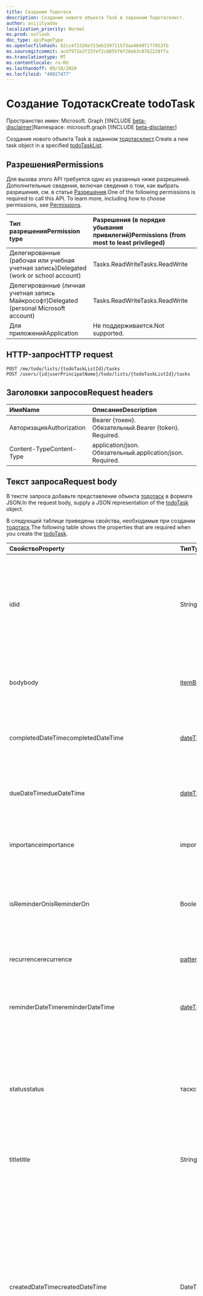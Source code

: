 ```yaml
---
title: Создание Тодотаск
description: Создание нового объекта Task в заданном Тодотасклист.
author: avijityadav
localization_priority: Normal
ms.prod: outlook
doc_type: apiPageType
ms.openlocfilehash: 82cc4f2320e723eb159711573aa4649f177053fb
ms.sourcegitcommit: acdf972e2f25fef2c6855f6f28a63c0762228ffa
ms.translationtype: MT
ms.contentlocale: ru-RU
ms.lasthandoff: 09/18/2020
ms.locfileid: "48027477"
---
```

# <a name="create-todotask"></a><span data-ttu-id="690dd-103">Создание Тодотаск</span><span class="sxs-lookup"><span data-stu-id="690dd-103">Create todoTask</span></span>
<span data-ttu-id="690dd-104">Пространство имен: Microsoft. Graph [!INCLUDE [beta-disclaimer](../../includes/beta-disclaimer.md)]</span><span class="sxs-lookup"><span data-stu-id="690dd-104">Namespace: microsoft.graph [!INCLUDE [beta-disclaimer](../../includes/beta-disclaimer.md)]</span></span>

<span data-ttu-id="690dd-105">Создание нового объекта Task в заданном [тодотасклист](../resources/todotasklist.md).</span><span class="sxs-lookup"><span data-stu-id="690dd-105">Create a new task object in a specified [todoTaskList](../resources/todotasklist.md).</span></span>

## <a name="permissions"></a><span data-ttu-id="690dd-106">Разрешения</span><span class="sxs-lookup"><span data-stu-id="690dd-106">Permissions</span></span>
<span data-ttu-id="690dd-p101">Для вызова этого API требуется одно из указанных ниже разрешений. Дополнительные сведения, включая сведения о том, как выбрать разрешения, см. в статье [Разрешения](/graph/permissions-reference).</span><span class="sxs-lookup"><span data-stu-id="690dd-p101">One of the following permissions is required to call this API. To learn more, including how to choose permissions, see [Permissions](/graph/permissions-reference).</span></span>

|<span data-ttu-id="690dd-109">Тип разрешения</span><span class="sxs-lookup"><span data-stu-id="690dd-109">Permission type</span></span>|<span data-ttu-id="690dd-110">Разрешения (в порядке убывания привилегий)</span><span class="sxs-lookup"><span data-stu-id="690dd-110">Permissions (from most to least privileged)</span></span>|
|:---|:---|
|<span data-ttu-id="690dd-111">Делегированные (рабочая или учебная учетная запись)</span><span class="sxs-lookup"><span data-stu-id="690dd-111">Delegated (work or school account)</span></span>|<span data-ttu-id="690dd-112">Tasks.ReadWrite</span><span class="sxs-lookup"><span data-stu-id="690dd-112">Tasks.ReadWrite</span></span>|
|<span data-ttu-id="690dd-113">Делегированные (личная учетная запись Майкрософт)</span><span class="sxs-lookup"><span data-stu-id="690dd-113">Delegated (personal Microsoft account)</span></span>|<span data-ttu-id="690dd-114">Tasks.ReadWrite</span><span class="sxs-lookup"><span data-stu-id="690dd-114">Tasks.ReadWrite</span></span>|
|<span data-ttu-id="690dd-115">Для приложений</span><span class="sxs-lookup"><span data-stu-id="690dd-115">Application</span></span>|<span data-ttu-id="690dd-116">Не поддерживается.</span><span class="sxs-lookup"><span data-stu-id="690dd-116">Not supported.</span></span>|

## <a name="http-request"></a><span data-ttu-id="690dd-117">HTTP-запрос</span><span class="sxs-lookup"><span data-stu-id="690dd-117">HTTP request</span></span>

<!-- {
  "blockType": "ignored"
}
-->
``` http
POST /me/todo/lists/{todoTaskListId}/tasks
POST /users/{id|userPrincipalName}/todo/lists/{todoTaskListId}/tasks
```

## <a name="request-headers"></a><span data-ttu-id="690dd-118">Заголовки запросов</span><span class="sxs-lookup"><span data-stu-id="690dd-118">Request headers</span></span>
|<span data-ttu-id="690dd-119">Имя</span><span class="sxs-lookup"><span data-stu-id="690dd-119">Name</span></span>|<span data-ttu-id="690dd-120">Описание</span><span class="sxs-lookup"><span data-stu-id="690dd-120">Description</span></span>|
|:---|:---|
|<span data-ttu-id="690dd-121">Авторизация</span><span class="sxs-lookup"><span data-stu-id="690dd-121">Authorization</span></span>|<span data-ttu-id="690dd-p102">Bearer {токен}. Обязательный.</span><span class="sxs-lookup"><span data-stu-id="690dd-p102">Bearer {token}. Required.</span></span>|
|<span data-ttu-id="690dd-124">Content-Type</span><span class="sxs-lookup"><span data-stu-id="690dd-124">Content-Type</span></span>|<span data-ttu-id="690dd-p103">application/json. Обязательный.</span><span class="sxs-lookup"><span data-stu-id="690dd-p103">application/json. Required.</span></span>|

## <a name="request-body"></a><span data-ttu-id="690dd-127">Текст запроса</span><span class="sxs-lookup"><span data-stu-id="690dd-127">Request body</span></span>
<span data-ttu-id="690dd-128">В тексте запроса добавьте представление объекта [тодотаск](../resources/todotask.md) в формате JSON.</span><span class="sxs-lookup"><span data-stu-id="690dd-128">In the request body, supply a JSON representation of the [todoTask](../resources/todotask.md) object.</span></span>

<span data-ttu-id="690dd-129">В следующей таблице приведены свойства, необходимые при создании [тодотаск](../resources/todotask.md).</span><span class="sxs-lookup"><span data-stu-id="690dd-129">The following table shows the properties that are required when you create the [todoTask](../resources/todotask.md).</span></span>

|<span data-ttu-id="690dd-130">Свойство</span><span class="sxs-lookup"><span data-stu-id="690dd-130">Property</span></span>|<span data-ttu-id="690dd-131">Тип</span><span class="sxs-lookup"><span data-stu-id="690dd-131">Type</span></span>|<span data-ttu-id="690dd-132">Описание</span><span class="sxs-lookup"><span data-stu-id="690dd-132">Description</span></span>|
|:---|:---|:---|
|<span data-ttu-id="690dd-133">id</span><span class="sxs-lookup"><span data-stu-id="690dd-133">id</span></span>|<span data-ttu-id="690dd-134">String</span><span class="sxs-lookup"><span data-stu-id="690dd-134">String</span></span>|<span data-ttu-id="690dd-135">Уникальный идентификатор задачи.</span><span class="sxs-lookup"><span data-stu-id="690dd-135">Unique identifier for the task.</span></span> <span data-ttu-id="690dd-136">По умолчанию это значение изменяется при перемещении элемента из одного списка в другой.</span><span class="sxs-lookup"><span data-stu-id="690dd-136">By default, this value changes when the item is moved from one list to another.</span></span>|
|<span data-ttu-id="690dd-137">body</span><span class="sxs-lookup"><span data-stu-id="690dd-137">body</span></span>|[<span data-ttu-id="690dd-138">itemBody</span><span class="sxs-lookup"><span data-stu-id="690dd-138">itemBody</span></span>](../resources/itembody.md)|<span data-ttu-id="690dd-139">Текст задачи, который обычно содержит сведения о задаче.</span><span class="sxs-lookup"><span data-stu-id="690dd-139">The task body that typically contains information about the task.</span></span>|
|<span data-ttu-id="690dd-140">completedDateTime</span><span class="sxs-lookup"><span data-stu-id="690dd-140">completedDateTime</span></span>|[<span data-ttu-id="690dd-141">dateTimeTimeZone</span><span class="sxs-lookup"><span data-stu-id="690dd-141">dateTimeTimeZone</span></span>](../resources/datetimetimezone.md)|<span data-ttu-id="690dd-142">Дата в указанном часовом поясе, когда задача была завершена.</span><span class="sxs-lookup"><span data-stu-id="690dd-142">The date in the specified time zone that the task was finished.</span></span>|
|<span data-ttu-id="690dd-143">dueDateTime</span><span class="sxs-lookup"><span data-stu-id="690dd-143">dueDateTime</span></span>|[<span data-ttu-id="690dd-144">dateTimeTimeZone</span><span class="sxs-lookup"><span data-stu-id="690dd-144">dateTimeTimeZone</span></span>](../resources/datetimetimezone.md)|<span data-ttu-id="690dd-145">Дата в указанном часовом поясе, когда задача должна быть завершена.</span><span class="sxs-lookup"><span data-stu-id="690dd-145">The date in the specified time zone that the task is to be finished.</span></span>|
|<span data-ttu-id="690dd-146">importance</span><span class="sxs-lookup"><span data-stu-id="690dd-146">importance</span></span>|<span data-ttu-id="690dd-147">importance</span><span class="sxs-lookup"><span data-stu-id="690dd-147">importance</span></span>|<span data-ttu-id="690dd-148">Важность задачи.</span><span class="sxs-lookup"><span data-stu-id="690dd-148">The importance of the task.</span></span> <span data-ttu-id="690dd-149">Возможные значения: `low`, `normal`, `high`.</span><span class="sxs-lookup"><span data-stu-id="690dd-149">Possible values are: `low`, `normal`, `high`.</span></span>|
|<span data-ttu-id="690dd-150">isReminderOn</span><span class="sxs-lookup"><span data-stu-id="690dd-150">isReminderOn</span></span>|<span data-ttu-id="690dd-151">Boolean</span><span class="sxs-lookup"><span data-stu-id="690dd-151">Boolean</span></span>|<span data-ttu-id="690dd-152">Присвоено значение true, если установлено напоминание пользователю о задаче.</span><span class="sxs-lookup"><span data-stu-id="690dd-152">Set to true if an alert is set to remind the user of the task.</span></span>|
|<span data-ttu-id="690dd-153">recurrence</span><span class="sxs-lookup"><span data-stu-id="690dd-153">recurrence</span></span>|[<span data-ttu-id="690dd-154">patternedRecurrence</span><span class="sxs-lookup"><span data-stu-id="690dd-154">patternedRecurrence</span></span>](../resources/patternedrecurrence.md)|<span data-ttu-id="690dd-155">Расписание повторения задачи.</span><span class="sxs-lookup"><span data-stu-id="690dd-155">The recurrence pattern for the task.</span></span>|
|<span data-ttu-id="690dd-156">reminderDateTime</span><span class="sxs-lookup"><span data-stu-id="690dd-156">reminderDateTime</span></span>|[<span data-ttu-id="690dd-157">dateTimeTimeZone</span><span class="sxs-lookup"><span data-stu-id="690dd-157">dateTimeTimeZone</span></span>](../resources/datetimetimezone.md)|<span data-ttu-id="690dd-158">Дата и время появления напоминания о задаче.</span><span class="sxs-lookup"><span data-stu-id="690dd-158">The date and time for a reminder alert of the task to occur.</span></span>|
|<span data-ttu-id="690dd-159">status</span><span class="sxs-lookup"><span data-stu-id="690dd-159">status</span></span>|<span data-ttu-id="690dd-160">таскстатус</span><span class="sxs-lookup"><span data-stu-id="690dd-160">taskStatus</span></span>|<span data-ttu-id="690dd-161">Указывает состояние или ход выполнения задачи.</span><span class="sxs-lookup"><span data-stu-id="690dd-161">Indicates the state or progress of the task.</span></span> <span data-ttu-id="690dd-162">Возможные значения: `notStarted`, `inProgress`, `completed`, `waitingOnOthers`, `deferred`.</span><span class="sxs-lookup"><span data-stu-id="690dd-162">Possible values are: `notStarted`, `inProgress`, `completed`, `waitingOnOthers`, `deferred`.</span></span>|
|<span data-ttu-id="690dd-163">title</span><span class="sxs-lookup"><span data-stu-id="690dd-163">title</span></span>|<span data-ttu-id="690dd-164">String</span><span class="sxs-lookup"><span data-stu-id="690dd-164">String</span></span>|<span data-ttu-id="690dd-165">Краткое описание задачи.</span><span class="sxs-lookup"><span data-stu-id="690dd-165">A brief description of the task.</span></span>|
|<span data-ttu-id="690dd-166">createdDateTime</span><span class="sxs-lookup"><span data-stu-id="690dd-166">createdDateTime</span></span>|<span data-ttu-id="690dd-167">DateTimeOffset</span><span class="sxs-lookup"><span data-stu-id="690dd-167">DateTimeOffset</span></span>|<span data-ttu-id="690dd-168">Дата и время создания задачи.</span><span class="sxs-lookup"><span data-stu-id="690dd-168">The date and time when the task was created.</span></span> <span data-ttu-id="690dd-169">По умолчанию используется формат UTC.</span><span class="sxs-lookup"><span data-stu-id="690dd-169">By default, it is in UTC.</span></span> <span data-ttu-id="690dd-170">Можно указать пользовательский часовой пояс в заголовке запроса.</span><span class="sxs-lookup"><span data-stu-id="690dd-170">You can provide a custom time zone in the request header.</span></span> <span data-ttu-id="690dd-171">Значение свойства представлено в формате ISO 8601.</span><span class="sxs-lookup"><span data-stu-id="690dd-171">The property value uses ISO 8601 format.</span></span> <span data-ttu-id="690dd-172">Например, полночь UTC 1 января 2020: ' 2020 – 01 – 01T00:00:00Z '.</span><span class="sxs-lookup"><span data-stu-id="690dd-172">For example, midnight UTC on Jan 1, 2020 would look like this: '2020-01-01T00:00:00Z'.</span></span>|
|<span data-ttu-id="690dd-173">lastModifiedDateTime</span><span class="sxs-lookup"><span data-stu-id="690dd-173">lastModifiedDateTime</span></span>|<span data-ttu-id="690dd-174">DateTimeOffset</span><span class="sxs-lookup"><span data-stu-id="690dd-174">DateTimeOffset</span></span>|<span data-ttu-id="690dd-175">Дата и время последнего изменения задачи.</span><span class="sxs-lookup"><span data-stu-id="690dd-175">The date and time when the task was last modified.</span></span> <span data-ttu-id="690dd-176">По умолчанию используется формат UTC.</span><span class="sxs-lookup"><span data-stu-id="690dd-176">By default, it is in UTC.</span></span> <span data-ttu-id="690dd-177">Можно указать пользовательский часовой пояс в заголовке запроса.</span><span class="sxs-lookup"><span data-stu-id="690dd-177">You can provide a custom time zone in the request header.</span></span> <span data-ttu-id="690dd-178">Значение свойства представлено в формате ISO 8601 (всегда используется формат UTC).</span><span class="sxs-lookup"><span data-stu-id="690dd-178">The property value uses ISO 8601 format and is always in UTC time.</span></span> <span data-ttu-id="690dd-179">Например, полночь UTC 1 января 2020: ' 2020 – 01 – 01T00:00:00Z '.</span><span class="sxs-lookup"><span data-stu-id="690dd-179">For example, midnight UTC on Jan 1, 2020 would look like this: '2020-01-01T00:00:00Z'.</span></span>|
|<span data-ttu-id="690dd-180">бодиластмодифиеддатетиме</span><span class="sxs-lookup"><span data-stu-id="690dd-180">bodyLastModifiedDateTime</span></span>|<span data-ttu-id="690dd-181">DateTimeOffset</span><span class="sxs-lookup"><span data-stu-id="690dd-181">DateTimeOffset</span></span>|<span data-ttu-id="690dd-182">Дата и время последнего изменения задачи.</span><span class="sxs-lookup"><span data-stu-id="690dd-182">The date and time when the task was last modified.</span></span> <span data-ttu-id="690dd-183">По умолчанию используется формат UTC.</span><span class="sxs-lookup"><span data-stu-id="690dd-183">By default, it is in UTC.</span></span> <span data-ttu-id="690dd-184">Можно указать пользовательский часовой пояс в заголовке запроса.</span><span class="sxs-lookup"><span data-stu-id="690dd-184">You can provide a custom time zone in the request header.</span></span> <span data-ttu-id="690dd-185">Значение свойства представлено в формате ISO 8601 (всегда используется формат UTC).</span><span class="sxs-lookup"><span data-stu-id="690dd-185">The property value uses ISO 8601 format and is always in UTC time.</span></span> <span data-ttu-id="690dd-186">Например, полночь UTC 1 января 2020: ' 2020 – 01 – 01T00:00:00Z '.</span><span class="sxs-lookup"><span data-stu-id="690dd-186">For example, midnight UTC on Jan 1, 2020 would look like this: '2020-01-01T00:00:00Z'.</span></span>|



## <a name="response"></a><span data-ttu-id="690dd-187">Отклик</span><span class="sxs-lookup"><span data-stu-id="690dd-187">Response</span></span>

<span data-ttu-id="690dd-188">В случае успешного выполнения этот метод возвращает `201 Created` код отклика и объект [тодотаск](../resources/todotask.md) в тексте отклика.</span><span class="sxs-lookup"><span data-stu-id="690dd-188">If successful, this method returns a `201 Created` response code and a [todoTask](../resources/todotask.md) object in the response body.</span></span>

## <a name="examples"></a><span data-ttu-id="690dd-189">Примеры</span><span class="sxs-lookup"><span data-stu-id="690dd-189">Examples</span></span>

### <a name="request"></a><span data-ttu-id="690dd-190">Запрос</span><span class="sxs-lookup"><span data-stu-id="690dd-190">Request</span></span>

# <a name="http"></a>[<span data-ttu-id="690dd-191">HTTP</span><span class="sxs-lookup"><span data-stu-id="690dd-191">HTTP</span></span>](#tab/http)
<!-- {
  "blockType": "request",
  "sampleKeys": ["AQMkADAwATM0MDAAMS0yMDkyLWVjMzYtM"],
  "name": "create_todotask_from_tasks"
}
-->
``` http
POST https://graph.microsoft.com/beta/me/todo/lists/AQMkADAwATM0MDAAMS0yMDkyLWVjMzYtM/tasks
Content-Type: application/json
Content-length: 608

{
  "title":"A new task",
  "linkedResources": [{
            "webUrl": "http://microsoft.com",
            "applicationName": "Microsoft",
            "displayName": "Microsoft"
        }]
}
```
# <a name="javascript"></a>[<span data-ttu-id="690dd-192">JavaScript</span><span class="sxs-lookup"><span data-stu-id="690dd-192">JavaScript</span></span>](#tab/javascript)
[!INCLUDE [sample-code](../includes/snippets/javascript/create-todotask-from-tasks-javascript-snippets.md)]
[!INCLUDE [sdk-documentation](../includes/snippets/snippets-sdk-documentation-link.md)]

# <a name="c"></a>[<span data-ttu-id="690dd-193">C#</span><span class="sxs-lookup"><span data-stu-id="690dd-193">C#</span></span>](#tab/csharp)
[!INCLUDE [sample-code](../includes/snippets/csharp/create-todotask-from-tasks-csharp-snippets.md)]
[!INCLUDE [sdk-documentation](../includes/snippets/snippets-sdk-documentation-link.md)]

# <a name="objective-c"></a>[<span data-ttu-id="690dd-194">Objective-C</span><span class="sxs-lookup"><span data-stu-id="690dd-194">Objective-C</span></span>](#tab/objc)
[!INCLUDE [sample-code](../includes/snippets/objc/create-todotask-from-tasks-objc-snippets.md)]
[!INCLUDE [sdk-documentation](../includes/snippets/snippets-sdk-documentation-link.md)]

---



### <a name="response"></a><span data-ttu-id="690dd-195">Отклик</span><span class="sxs-lookup"><span data-stu-id="690dd-195">Response</span></span>
<span data-ttu-id="690dd-196">**Примечание.** Объект отклика, показанный здесь, может быть сокращен для удобочитаемости.</span><span class="sxs-lookup"><span data-stu-id="690dd-196">**Note:** The response object shown here might be shortened for readability.</span></span>
<!-- {
  "blockType": "response",
  "truncated": true,
  "@odata.type": "microsoft.graph.todoTask"
}
-->
``` http
HTTP/1.1 201 Created
Content-Type: application/json

{
  "@odata.etag": "W/\"xzyPKP0BiUGgld+lMKXwbQAAnBoTIw==\"",
    "importance": "low",
    "isReminderOn": false,
    "status": "notStarted",
    "title": "A new task",
    "createdDateTime": "2020-08-18T09:03:05.8339192Z",
    "lastModifiedDateTime": "2020-08-18T09:03:06.0827766Z",
    "id": "AlMKXwbQAAAJws6wcAAAA=",
    "body": {
        "content": "",
        "contentType": "text"
    },
    "linkedResources": [{
      "id": "f9cddce2-dce2-f9cd-e2dc-cdf9e2dccdf9",
            "webUrl": "http://microsoft.com",
            "applicationName": "Microsoft",
            "displayName": "Microsoft"
        }]
}
```



